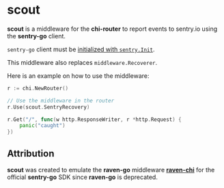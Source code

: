 # scout

**scout** is a middleware for the **chi-router** to report events to sentry.io using the **sentry-go** client.

`sentry-go` client must be [initialized with `sentry.Init`](https://github.com/getsentry/sentry-go).

This middleware also replaces `middleware.Recoverer`.

Here is an example on how to use the middleware:

```go
r := chi.NewRouter()

// Use the middleware in the router
r.Use(scout.SentryRecovery)

r.Get("/", func(w http.ResponseWriter, r *http.Request) {
    panic("caught")
})
```

## Attribution

**scout** was created to emulate the **raven-go** middleware [**raven-chi**](https://github.com/loikg/ravenchi) for the official **sentry-go** SDK
since **raven-go** is deprecated.
